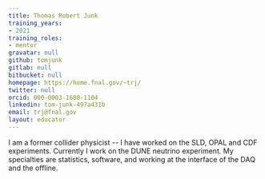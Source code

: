 ```yaml
---
title: Thomas Robert Junk
training_years:
- 2021
training_roles:
- mentor
gravatar: null
github: tomjunk
gitlab: null
bitbucket: null
homepage: https://home.fnal.gov/~trj/
twitter: null
orcid: 000-0003-1680-1104
linkedin: tom-junk-497a431b
email: trj@fnal.gov
layout: educator
---
```

I am a former collider physicist -- I have worked on the SLD, OPAL and CDF experiments. Currently I work on the DUNE neutrino experiment.  My specialties are statistics, software, and working at the interface of the DAQ and the offline.